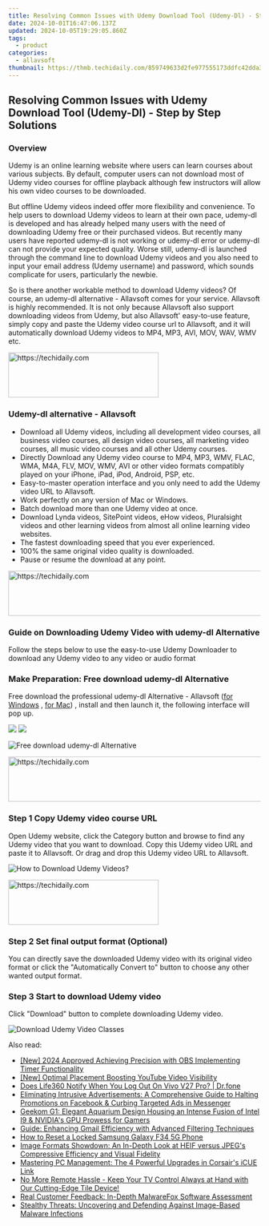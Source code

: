 ```yaml
---
title: Resolving Common Issues with Udemy Download Tool (Udemy-Dl) - Step by Step Solutions
date: 2024-10-01T16:47:06.137Z
updated: 2024-10-05T19:29:05.860Z
tags:
  - product
categories:
  - allavsoft
thumbnail: https://thmb.techidaily.com/859749633d2fe977555173ddfc42dda3acc4bf2fd5329788d0569c467b1120f3.jpg
---
```


## Resolving Common Issues with Udemy Download Tool (Udemy-Dl) - Step by Step Solutions

### Overview

Udemy is an online learning website where users can learn courses about various subjects. By default, computer users can not download most of Udemy video courses for offline playback although few instructors will allow his own video courses to be downloaded.

But offline Udemy videos indeed offer more flexibility and convenience. To help users to download Udemy videos to learn at their own pace, udemy-dl is developed and has already helped many users with the need of downloading Udemy free or their purchased videos. But recently many users have reported udemy-dl is not working or udemy-dl error or udemy-dl can not provide your expected quality. Worse still, udemy-dl is launched through the command line to download Udemy videos and you also need to input your email address (Udemy username) and password, which sounds complicate for users, particularly the newbie.

So is there another workable method to download Udemy videos? Of course, an udemy-dl alternative - Allavsoft comes for your service. Allavsoft is highly recommended. It is not only because Allavsoft also support downloading videos from Udemy, but also Allavsoft' easy-to-use feature, simply copy and paste the Udemy video course url to Allavsoft, and it will automatically download Udemy videos to MP4, MP3, AVI, MOV, WAV, WMV etc.

<!-- affiliate ads begin -->
<a href="https://aligracehair.sjv.io/c/5597632/1972665/19272" target="_top" id="1972665">
  <img src="//a.impactradius-go.com/display-ad/19272-1972665" border="0" alt="https://techidaily.com" width="300" height="90"/>
</a>
<img height="0" width="0" src="https://aligracehair.sjv.io/i/5597632/1972665/19272" style="position:absolute;visibility:hidden;" border="0" />
<!-- affiliate ads end -->

### Udemy-dl alternative - Allavsoft

* Download all Udemy videos, including all development video courses, all business video courses, all design video courses, all marketing video courses, all music video courses and all other Udemy courses.
* Directly Download any Udemy video course to MP4, MP3, WMV, FLAC, WMA, M4A, FLV, MOV, WMV, AVI or other video formats compatibly played on your iPhone, iPad, iPod, Android, PSP, etc.
* Easy-to-master operation interface and you only need to add the Udemy video URL to Allavsoft.
* Work perfectly on any version of Mac or Windows.
* Batch download more than one Udemy video at once.
* Download Lynda videos, SitePoint videos, eHow videos, Pluralsight videos and other learning videos from almost all online learning video websites.
* The fastest downloading speed that you ever experienced.
* 100% the same original video quality is downloaded.
* Pause or resume the download at any point.

<!-- affiliate ads begin -->
<a href="https://appsumo.8odi.net/c/5597632/2144281/7443" target="_top" id="2144281">
  <img src="//a.impactradius-go.com/display-ad/7443-2144281" border="0" alt="https://techidaily.com" width="728" height="90"/>
</a>
<img height="0" width="0" src="https://appsumo.8odi.net/i/5597632/2144281/7443" style="position:absolute;visibility:hidden;" border="0" />
<!-- affiliate ads end -->

### Guide on Downloading Udemy Video with udemy-dl Alternative

Follow the steps below to use the easy-to-use Udemy Downloader to download any Udemy video to any video or audio format

### Make Preparation: Free download udemy-dl Alternative

Free download the professional udemy-dl Alternative - Allavsoft ([for Windows](https://tools.techidaily.com/allavsoft/products/) , [for Mac](https://tools.techidaily.com/allavsoft/products/)) , install and then launch it, the following interface will pop up.

[![](https://www.allavsoft.com/how-to/../images/how-to/free-download-win.jpg)](https://tools.techidaily.com/allavsoft/products/) [![](https://www.allavsoft.com/how-to/../images/how-to/free-download-mac.jpg)](https://tools.techidaily.com/allavsoft/products/)

![Free download udemy-dl Alternative](https://www.allavsoft.com/how-to/../images/allavsoft/screen-shot-600.jpg)

<!-- affiliate ads begin -->
<a href="https://aligracehair.sjv.io/c/5597632/2016148/19272" target="_top" id="2016148">
  <img src="//a.impactradius-go.com/display-ad/19272-2016148" border="0" alt="https://techidaily.com" width="728" height="90"/>
</a>
<img height="0" width="0" src="https://aligracehair.sjv.io/i/5597632/2016148/19272" style="position:absolute;visibility:hidden;" border="0" />
<!-- affiliate ads end -->

### Step 1 Copy Udemy video course URL

Open Udemy website, click the Category button and browse to find any Udemy video that you want to download. Copy this Udemy video URL and paste it to Allavsoft. Or drag and drop this Udemy video URL to Allavsoft.

![How to Download Udemy Videos?](https://www.allavsoft.com/how-to/../images/how-to/download-rtmp-video/download-rtmp-video.jpg)

<!-- affiliate ads begin -->
<a href="https://aligracehair.sjv.io/c/5597632/2080342/19272" target="_top" id="2080342">
  <img src="//a.impactradius-go.com/display-ad/19272-2080342" border="0" alt="https://techidaily.com" width="300" height="90"/>
</a>
<img height="0" width="0" src="https://aligracehair.sjv.io/i/5597632/2080342/19272" style="position:absolute;visibility:hidden;" border="0" />
<!-- affiliate ads end -->

### Step 2 Set final output format (Optional)

You can directly save the downloaded Udemy video with its original video format or click the "Automatically Convert to" button to choose any other wanted output format.

### Step 3 Start to download Udemy video

Click "Download" button to complete downloading Udemy video.

![Download Udemy Video Classes](https://www.allavsoft.com/how-to/../images/how-to/download-udemy-videos/download-udemy-videos.jpg)

<ins class="adsbygoogle"
     style="display:block"
     data-ad-format="autorelaxed"
     data-ad-client="ca-pub-7571918770474297"
     data-ad-slot="1223367746"></ins>

<ins class="adsbygoogle"
     style="display:block"
     data-ad-client="ca-pub-7571918770474297"
     data-ad-slot="8358498916"
     data-ad-format="auto"
     data-full-width-responsive="true"></ins>

<span class="atpl-alsoreadstyle">Also read:</span>
<div><ul>
<li><a href="https://screen-mirroring-recording.techidaily.com/new-2024-approved-achieving-precision-with-obs-implementing-timer-functionality/"><u>[New] 2024 Approved Achieving Precision with OBS Implementing Timer Functionality</u></a></li>
<li><a href="https://extra-support.techidaily.com/new-optimal-placement-boosting-youtube-video-visibility/"><u>[New] Optimal Placement Boosting YouTube Video Visibility</u></a></li>
<li><a href="https://fake-location.techidaily.com/does-life360-notify-when-you-log-out-on-vivo-v27-pro-drfone-by-drfone-virtual-android/"><u>Does Life360 Notify When You Log Out On Vivo V27 Pro? | Dr.fone</u></a></li>
<li><a href="https://discover-cheats.techidaily.com/eliminating-intrusive-advertisements-a-comprehensive-guide-to-halting-promotions-on-facebook-and-curbing-targeted-ads-in-messenger/"><u>Eliminating Intrusive Advertisements: A Comprehensive Guide to Halting Promotions on Facebook & Curbing Targeted Ads in Messenger</u></a></li>
<li><a href="https://android-location-track.techidaily.com/1723262405286-geekom-g1-elegant-aquarium-design-housing-an-intense-fusion-of-intel-i9-and-nvidias-gpu-prowess-for-gamers/"><u>Geekom G1: Elegant Aquarium Design Housing an Intense Fusion of Intel I9 & NVIDIA's GPU Prowess for Gamers</u></a></li>
<li><a href="https://tech-renaissance.techidaily.com/guide-enhancing-gmail-efficiency-with-advanced-filtering-techniques/"><u>Guide: Enhancing Gmail Efficiency with Advanced Filtering Techniques</u></a></li>
<li><a href="https://android-unlock.techidaily.com/how-to-reset-a-locked-samsung-galaxy-f34-5g-phone-by-drfone-android/"><u>How to Reset a Locked Samsung Galaxy F34 5G Phone</u></a></li>
<li><a href="https://discover-cheats.techidaily.com/image-formats-showdown-an-in-depth-look-at-heif-versus-jpegs-compressive-efficiency-and-visual-fidelity/"><u>Image Formats Showdown: An In-Depth Look at HEIF versus JPEG's Compressive Efficiency and Visual Fidelity</u></a></li>
<li><a href="https://games-able.techidaily.com/mastering-pc-management-the-4-powerful-upgrades-in-corsairs-icue-link/"><u>Mastering PC Management: The 4 Powerful Upgrades in Corsair's iCUE Link</u></a></li>
<li><a href="https://hardware-help.techidaily.com/no-more-remote-hassle-keep-your-tv-control-always-at-hand-with-our-cutting-edge-tile-device/"><u>No More Remote Hassle - Keep Your TV Control Always at Hand with Our Cutting-Edge Tile Device!</u></a></li>
<li><a href="https://discover-cheats.techidaily.com/real-customer-feedback-in-depth-malwarefox-software-assessment/"><u>Real Customer Feedback: In-Depth MalwareFox Software Assessment</u></a></li>
<li><a href="https://discover-cheats.techidaily.com/stealthy-threats-uncovering-and-defending-against-image-based-malware-infections/"><u>Stealthy Threats: Uncovering and Defending Against Image-Based Malware Infections</u></a></li>
</ul></div>

